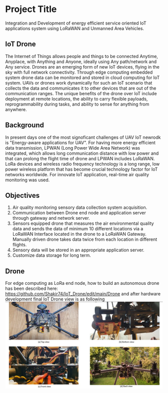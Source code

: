 # Project Title
Integration and Development of energy efficient service oriented IoT applications system using LoRaWAN and Unmanned Area Vehicles.

## IoT Drone
The Internet of Things allows people and things to be connected Anytime, Anyplace, with Anything and Anyone, ideally using Any path/network and Any service.
Drones are an emerging form of new IoT devices, flying in the sky with full network connectivity. 
Through edge computing embedded system drone data can be monitored and stored in cloud computing for IoT system. UAVs or drones work dynamically for such an IoT scenario that collects the data and communicates
it to other devices that are out of the communication ranges. The unique benefits of the drone over IoT include deployment at remote locations, the ability to carry flexible payloads,
reprogrammability during tasks, and ability to sense for anything from anywhere.

## Background
In present days one of the most signoficant challenges of UAV IoT newrodk is "Energy-aware applications for UAV". For having more energy efficient 
data transmission, LPWAN (Long Power Wide Area Network) was integrated, which allows long communication distance with low power and that can prolong the flight time of drone and LPWAN includes LoRaWAN. LoRa devices and wireless
radio frequency technology is a long range, low power wireless platform that has become crucial technology factor for IoT networks worldwide. For innovate IoT application, real-time air quality monitoring was used.

## Objectives
1. Air quality monitoring sensory data collection system acquisition.
2. Communication between Drone end node and application server through gateway and network server.
3. Sensors equipped drone that measures the air environmental quality data and sends the data of minimum 10 different locations via a LoRaWAN Interface located in the drone to a LoRaWAN Gateway. Manually driven drone takes data twice from each
location in different flights.
4. Sensory data will be stored in an appropriate application server.
5. Customize data storage for long term.

## Drone
For edge computing as LoRa end node, how to build an autonomous drone has been described here: https://github.com/Shakir74/IoT_Drone/edit/main/Drone
 and after hardware development final IoT Drone view is as following
![alt text](https://github.com/Shakir74/IoT_Drone/blob/main/drone%20view.jpg)
